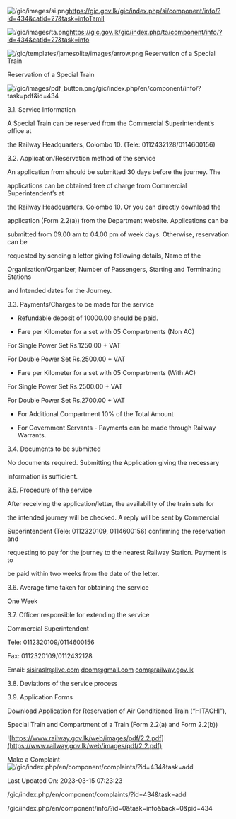 <!-- Source: https://gic.gov.lk/gic/index.php/en/component/info/?id=434&catid=27&task=info -->

![/gic/images/si.png](/gic/images/si.png)https://gic.gov.lk/gic/index.php/si/component/info/?id=434&catid=27&task=infoTamil

![/gic/images/ta.png](/gic/images/ta.png)https://gic.gov.lk/gic/index.php/ta/component/info/?id=434&catid=27&task=info

![/gic/templates/jamesolite/images/arrow.png](/gic/templates/jamesolite/images/arrow.png) Reservation of a Special Train

Reservation of a Special Train

![/gic/images/pdf_button.png](/gic/images/pdf_button.png)/gic/index.php/en/component/info/?task=pdf&id=434

3.1. Service Information

A Special Train can be reserved from the Commercial Superintendent’s office at

the Railway Headquarters, Colombo 10. (Tele: 0112432128/0114600156)

3.2. Application/Reservation method of the service

An application from should be submitted 30 days before the journey. The

applications can be obtained free of charge from Commercial Superintendent’s at

the Railway Headquarters, Colombo 10. Or you can directly download the

application (Form 2.2(a)) from the Department website. Applications can be

submitted from 09.00 am to 04.00 pm of week days. Otherwise, reservation can be

requested by sending a letter giving following details, Name of the

Organization/Organizer, Number of Passengers, Starting and Terminating Stations

and Intended dates for the Journey.

3.3. Payments/Charges to be made for the service

 * Refundable deposit of 10000.00 should be paid.

 * Fare per Kilometer for a set with 05 Compartments (Non AC)

For Single Power Set Rs.1250.00 + VAT

For Double Power Set Rs.2500.00 + VAT

 * Fare per Kilometer for a set with 05 Compartments (With AC)

For Single Power Set Rs.2500.00 + VAT

For Double Power Set Rs.2700.00 + VAT

 * For Additional Compartment 10% of the Total Amount

 * For Government Servants - Payments can be made through Railway Warrants. 

3.4. Documents to be submitted

No documents required. Submitting the Application giving the necessary

information is sufficient.

3.5. Procedure of the service

After receiving the application/letter, the availability of the train sets for

the intended journey will be checked. A reply will be sent by Commercial

Superintendent (Tele: 0112320109, 0114600156) confirming the reservation and

requesting to pay for the journey to the nearest Railway Station. Payment is to

be paid within two weeks from the date of the letter.

3.6. Average time taken for obtaining the service

One Week

3.7. Officer responsible for extending the service

Commercial Superintendent

Tele: 0112320109/0114600156

Fax: 0112320109/0112432128

Email: sisiraslr@live.com dcom@gmail.com com@railway.gov.lk

3.8. Deviations of the service process

3.9. Application Forms

Download Application for Reservation of Air Conditioned Train (“HITACHI”),

Special Train and Compartment of a Train (Form 2.2(a) and Form 2.2(b))

![https://www.railway.gov.lk/web/images/pdf/2.2.pdf](https://www.railway.gov.lk/web/images/pdf/2.2.pdf)

Make a Complaint ![/gic/index.php/en/component/complaints/?id=434&task=add](/gic/index.php/en/component/complaints/?id=434&task=add)

Last Updated On: 2023-03-15 07:23:23

/gic/index.php/en/component/complaints/?id=434&task=add

/gic/index.php/en/component/info/?id=0&task=info&back=0&pid=434